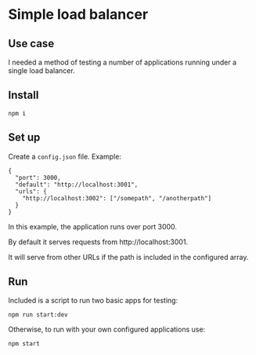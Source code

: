 # Simple load balancer

## Use case

I needed a method of testing a number of applications running under a single load balancer.

## Install

```
npm i
```

## Set up

Create a `config.json` file. Example:

```
{
  "port": 3000,
  "default": "http://localhost:3001",
  "urls": {
    "http://localhost:3002": ["/somepath", "/anotherpath"]
  }
}
```

In this example, the application runs over port 3000.

By default it serves requests from http://localhost:3001.

It will serve from other URLs if the path is included in the configured array.

## Run

Included is a script to run two basic apps for testing:

```
npm run start:dev
```

Otherwise, to run with your own configured applications use:

```
npm start
```
